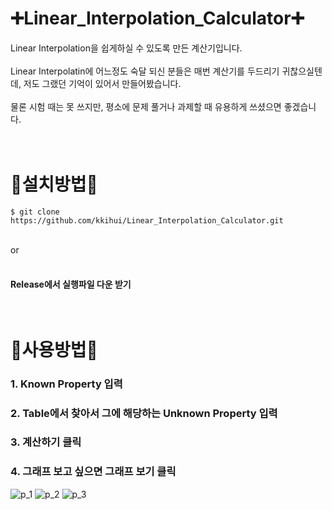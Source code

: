 # ➕Linear_Interpolation_Calculator➕

Linear Interpolation을 쉽게하실 수 있도록 만든 계산기입니다.<br> <br>
Linear Interpolatin에 어느정도 숙달 되신 분들은 매번 계산기를 두드리기 귀찮으실텐데, 저도 그랬던 기억이 있어서 만들어봤습니다. <br><br>
물론 시험 때는 못 쓰지만, 평소에 문제 풀거나 과제할 때 유용하게 쓰셨으면 좋겠습니다. <br> <br> <br>

# 🔴설치방법🔴 <br>
```$ git clone https://github.com/kkihui/Linear_Interpolation_Calculator.git``` <br><br>

or <br><br>

#### Release에서 실행파일 다운 받기 <br><br><br>

# 🔵사용방법🔵 <br>
### 1. Known Property 입력
### 2. Table에서 찾아서 그에 해당하는 Unknown Property 입력
### 3. 계산하기 클릭
### 4. 그래프 보고 싶으면 그래프 보기 클릭
![p_1](https://github.com/kkihui/Linear_Interpolation_Calculator/assets/121797755/6be6eaaf-dabc-4396-b731-1aee375e4f75)
![p_2](https://github.com/kkihui/Linear_Interpolation_Calculator/assets/121797755/dbc3f165-e12e-49ce-9863-58e734c9a4ff)
![p_3](https://github.com/kkihui/Linear_Interpolation_Calculator/assets/121797755/be573a40-69b7-4753-a1ca-6a5f15d97986)

